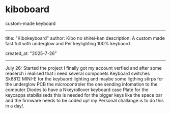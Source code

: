 # kiboboard
custom-made keyboard

---
title: "Kibokeyboard"
author: Kibo no shirei-kan
description: A custom made fast full with underglow and Per keylighting 100% keybaord

created_at: "2025-7-26"

---

July 26: Started the project 
I finally got my account verfied
and after some reaserch i realised that i need several componets 
Keyboard switches
Sk6812 MINI-E for the keybaord lighting and maybe some ligthing stirps for the underglow
PCB
the microcontroler the one sending infomation to the computer
Diodes to have a Nkeyrollover keyboard
case
Plate for the keycapps
stabilisiseds this is needed for the bigger keys like the space bar
and the firmware needs to be coded up! 
my Personal challange is to do this in a day!.

